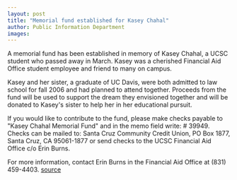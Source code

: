 ```yaml
---
layout: post
title: "Memorial fund established for Kasey Chahal"
author: Public Information Department
images:
---
```


A memorial fund has been established in memory of Kasey Chahal, a UCSC student who passed away in March. Kasey was a cherished Financial Aid Office student employee and friend to many on campus.

Kasey and her sister, a graduate of UC Davis, were both admitted to law school for fall 2006 and had planned to attend together. Proceeds from the fund will be used to support the dream they envisioned together and will be donated to Kasey's sister to help her in her educational pursuit.

If you would like to contribute to the fund, please make checks payable to "Kasey Chahal Memorial Fund" and in the memo field write: # 39949. Checks can be mailed to: Santa Cruz Community Credit Union, PO Box 1877, Santa Cruz, CA 95061-1877 or send checks to the UCSC Financial Aid Office c/o Erin Burns.

For more information, contact Erin Burns in the Financial Aid Office at (831) 459-4403.
[source](http://www1.ucsc.edu/currents/05-06/04-17/kasey.asp "Permalink to kasey")
